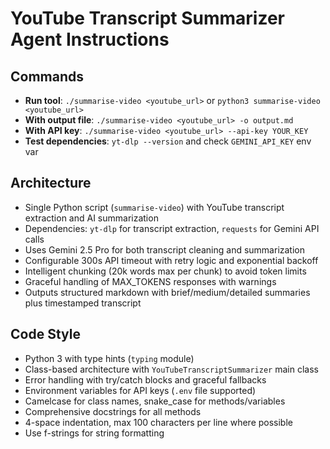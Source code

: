 # YouTube Transcript Summarizer Agent Instructions

## Commands
- **Run tool**: `./summarise-video <youtube_url>` or `python3 summarise-video <youtube_url>`
- **With output file**: `./summarise-video <youtube_url> -o output.md`
- **With API key**: `./summarise-video <youtube_url> --api-key YOUR_KEY`
- **Test dependencies**: `yt-dlp --version` and check `GEMINI_API_KEY` env var

## Architecture
- Single Python script (`summarise-video`) with YouTube transcript extraction and AI summarization
- Dependencies: `yt-dlp` for transcript extraction, `requests` for Gemini API calls
- Uses Gemini 2.5 Pro for both transcript cleaning and summarization
- Configurable 300s API timeout with retry logic and exponential backoff
- Intelligent chunking (20k words max per chunk) to avoid token limits
- Graceful handling of MAX_TOKENS responses with warnings
- Outputs structured markdown with brief/medium/detailed summaries plus timestamped transcript

## Code Style
- Python 3 with type hints (`typing` module)
- Class-based architecture with `YouTubeTranscriptSummarizer` main class
- Error handling with try/catch blocks and graceful fallbacks
- Environment variables for API keys (`.env` file supported)
- Camelcase for class names, snake_case for methods/variables
- Comprehensive docstrings for all methods
- 4-space indentation, max 100 characters per line where possible
- Use f-strings for string formatting
